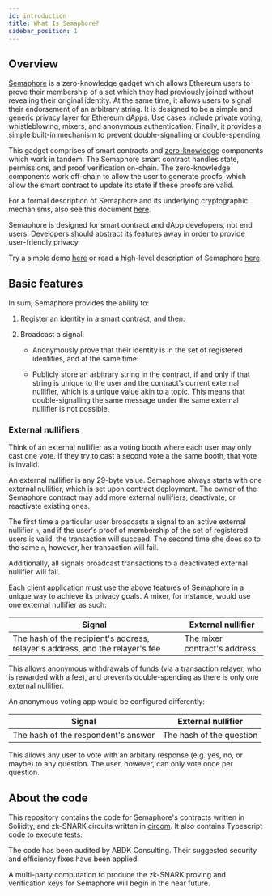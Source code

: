 ```yaml
---
id: introduction
title: What Is Semaphore?
sidebar_position: 1
---
```


## Overview

[Semaphore](https://github.com/appliedzkp/semaphore) is a zero-knowledge gadget
which allows Ethereum users to prove their membership of a set which they had
previously joined without revealing their original identity. At the same time,
it allows users to signal their endorsement of an arbitrary string. It is
designed to be a simple and generic privacy layer for Ethereum dApps. Use cases
include private voting, whistleblowing, mixers, and anonymous authentication.
Finally, it provides a simple built-in mechanism to prevent double-signalling
or double-spending.

This gadget comprises of smart contracts and
[zero-knowledge](https://z.cash/technology/zksnarks/) components which work in
tandem. The Semaphore smart contract handles state, permissions, and proof
verification on-chain. The zero-knowledge components work off-chain to allow
the user to generate proofs, which allow the smart contract to update its state
if these proofs are valid.

For a formal description of Semaphore and its underlying cryptographic
mechanisms, also see this document
[here](https://github.com/appliedzkp/semaphore/tree/master/spec).

Semaphore is designed for smart contract and dApp developers, not end users.
Developers should abstract its features away in order to provide user-friendly
privacy.

Try a simple demo [here](https://weijiekoh.github.io/semaphore-ui/) or read a
high-level description of Semaphore
[here](https://medium.com/coinmonks/to-mixers-and-beyond-presenting-semaphore-a-privacy-gadget-built-on-ethereum-4c8b00857c9b).

## Basic features

In sum, Semaphore provides the ability to:

1. Register an identity in a smart contract, and then:

2. Broadcast a signal:

    - Anonymously prove that their identity is in the set of registered
      identities, and at the same time:

    - Publicly store an arbitrary string in the contract, if and only if that
      string is unique to the user and the contract’s current external
      nullifier, which is a unique value akin to a topic. This means that
      double-signalling the same message under the same external nullifier is
      not possible.

### External nullifiers

Think of an external nullifier as a voting booth where each user may only cast
one vote. If they try to cast a second vote a the same booth, that vote is
invalid.

An external nullifier is any 29-byte value. Semaphore always starts with one
external nullifier, which is set upon contract deployment. The owner of the
Semaphore contract may add more external nullifiers, deactivate, or reactivate
existing ones.

The first time a particular user broadcasts a signal to an active external
nullifier `n`, and if the user's proof of membership of the set of registered
users is valid, the transaction will succeed. The second time she does so to
the same `n`, however, her transaction will fail.

Additionally, all signals broadcast transactions to a deactivated external
nullifier will fail.

Each client application must use the above features of Semaphore in a unique
way to achieve its privacy goals. A mixer, for instance, would use one external
nullifier as such:

| Signal                                                                        | External nullifier           |
| ----------------------------------------------------------------------------- | ---------------------------- |
| The hash of the recipient's address, relayer's address, and the relayer's fee | The mixer contract's address |

This allows anonymous withdrawals of funds (via a transaction relayer, who is
rewarded with a fee), and prevents double-spending as there is only one
external nullifier.

An anonymous voting app would be configured differently:

| Signal                              | External nullifier       |
| ----------------------------------- | ------------------------ |
| The hash of the respondent's answer | The hash of the question |

This allows any user to vote with an arbitary response (e.g. yes, no, or maybe)
to any question. The user, however, can only vote once per question.

## About the code

This repository contains the code for Semaphore's contracts written in
Soliidty, and zk-SNARK circuits written in
[circom](https://github.com/iden3/circom). It also contains Typescript code to
execute tests.

The code has been audited by ABDK Consulting. Their suggested security and
efficiency fixes have been applied.

A multi-party computation to produce the zk-SNARK proving and verification keys
for Semaphore will begin in the near future.
